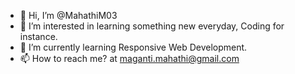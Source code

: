 - 👋 Hi, I’m @MahathiM03
- 👀 I’m interested in learning something new everyday, Coding for instance.
- 🌱 I’m currently learning Responsive Web Development.
- 📫 How to reach me? at maganti.mahathi@gmail.com

<!---
MahathiM03/MahathiM03 is a ✨ special ✨ repository because its `README.md` (this file) appears on your GitHub profile.
You can click the Preview link to take a look at your changes.
--->
